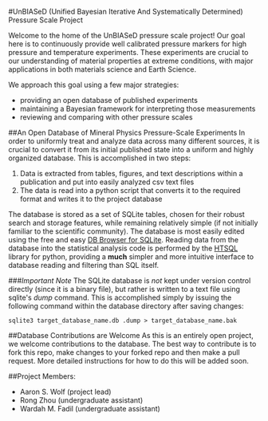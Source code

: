 #UnBIASeD (Unified Bayesian Iterative And Systematically Determined) Pressure Scale Project

Welcome to the home of the UnBIASeD pressure scale project!
Our goal here is to continuously provide well calibrated pressure markers for high pressure and temperature experiments.
These experiments are crucial to our understanding of material properties at extreme conditions, with major applications in both materials science and Earth Science. 

We approach this goal using a few major strategies: 
* providing an open database of published experiments
* maintaining a Bayesian framework for interpreting those measurements
* reviewing and comparing with other pressure scales

##An Open Database of Mineral Physics Pressure-Scale Experiments
In order to uniformly treat and analyze data across many different sources, it is crucial to convert it from its initial published state into a uniform and highly organized database.
This is accomplished in two steps:
1. Data is extracted from tables, figures, and text descriptions within a publication and put into easily analyzed csv text files
2. The data is read into a python script that converts it to the required format and writes it to the project database

The database is stored as a set of SQLite tables, chosen for their robust search and storage features, while remaining relatively simple (if not initially familiar to the scientific community).
The database is most easily edited using the free and easy [DB Browser for SQLite](http://sqlitebrowser.org/).
Reading data from the database into the statistical analysis code is performed by the [HTSQL](http://htsql.org/) library for python, providing a **much** simpler and more intuitive interface to database reading and filtering than SQL itself.

###*Important Note*
The SQLite database is *not* kept under version control directly (since it is a binary file), but rather is written to a text file using sqlite's *dump* command.
This is accomplished simply by issuing the following command within the database directory after saving changes:

```
sqlite3 target_database_name.db .dump > target_database_name.bak
```

##Database Contributions are Welcome
As this is an entirely open project, we welcome contributions to the database.
The best way to contribute is to fork this repo, make changes to your forked repo and then make a pull request.
More detailed instructions for how to do this will be added soon.

##Project Members:
* Aaron S. Wolf (project lead)
* Rong Zhou (undergraduate assistant)
* Wardah M. Fadil (undergraduate assistant)
